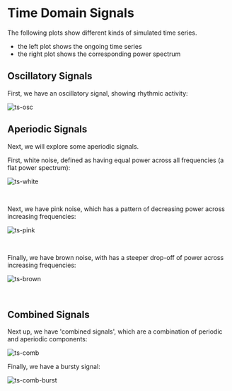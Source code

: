 # Time Domain Signals

The following plots show different kinds of simulated time series.

- the left plot shows the ongoing time series
- the right plot shows the corresponding power spectrum

## Oscillatory Signals

First, we have an oscillatory signal, showing rhythmic activity:

![ts-osc](https://raw.githubusercontent.com/TomDonoghue/SigViz/main/gifs/01-timeseries/ts-osc.gif)

## Aperiodic Signals

Next, we will explore some aperiodic signals.

First, white noise, defined as having equal power across all frequencies (a flat power spectrum):

![ts-white](https://raw.githubusercontent.com/TomDonoghue/SigViz/main/gifs/01-timeseries/ts-white-noise.gif)

<br>

Next, we have pink noise, which has a pattern of decreasing power
across increasing frequencies:

![ts-pink](https://raw.githubusercontent.com/TomDonoghue/SigViz/main/gifs/01-timeseries/ts-pink-noise.gif)

<br>

Finally, we have brown noise, with has a steeper drop-off of power across increasing frequencies:

![ts-brown](https://raw.githubusercontent.com/TomDonoghue/SigViz/main/gifs/01-timeseries/ts-brown-noise.gif)

<br>

## Combined Signals

Next up, we have 'combined signals', which are a combination of periodic and aperiodic components:

![ts-comb](https://raw.githubusercontent.com/TomDonoghue/SigViz/main/gifs/01-timeseries/ts-comb.gif)

Finally, we have a bursty signal:

![ts-comb-burst](https://raw.githubusercontent.com/TomDonoghue/SigViz/main/gifs/01-timeseries/ts-comb-burst.gif)
